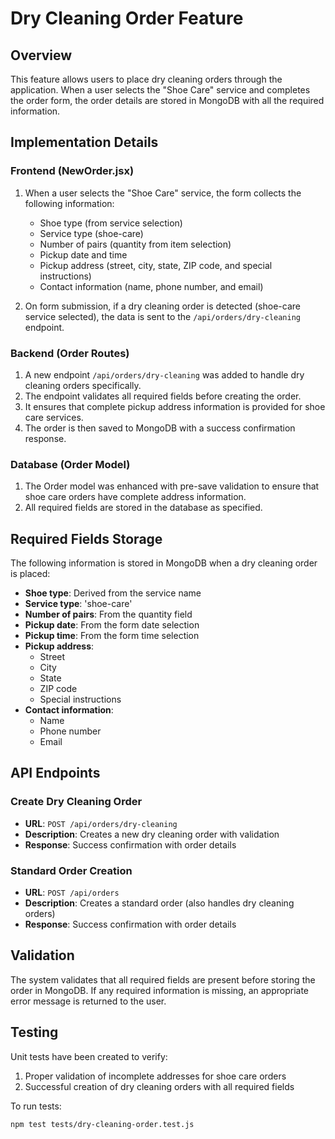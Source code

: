 # Dry Cleaning Order Feature

## Overview
This feature allows users to place dry cleaning orders through the application. When a user selects the "Shoe Care" service and completes the order form, the order details are stored in MongoDB with all the required information.

## Implementation Details

### Frontend (NewOrder.jsx)
1. When a user selects the "Shoe Care" service, the form collects the following information:
   - Shoe type (from service selection)
   - Service type (shoe-care)
   - Number of pairs (quantity from item selection)
   - Pickup date and time
   - Pickup address (street, city, state, ZIP code, and special instructions)
   - Contact information (name, phone number, and email)

2. On form submission, if a dry cleaning order is detected (shoe-care service selected), the data is sent to the `/api/orders/dry-cleaning` endpoint.

### Backend (Order Routes)
1. A new endpoint `/api/orders/dry-cleaning` was added to handle dry cleaning orders specifically.
2. The endpoint validates all required fields before creating the order.
3. It ensures that complete pickup address information is provided for shoe care services.
4. The order is then saved to MongoDB with a success confirmation response.

### Database (Order Model)
1. The Order model was enhanced with pre-save validation to ensure that shoe care orders have complete address information.
2. All required fields are stored in the database as specified.

## Required Fields Storage
The following information is stored in MongoDB when a dry cleaning order is placed:

- **Shoe type**: Derived from the service name
- **Service type**: 'shoe-care'
- **Number of pairs**: From the quantity field
- **Pickup date**: From the form date selection
- **Pickup time**: From the form time selection
- **Pickup address**:
  - Street
  - City
  - State
  - ZIP code
  - Special instructions
- **Contact information**:
  - Name
  - Phone number
  - Email

## API Endpoints

### Create Dry Cleaning Order
- **URL**: `POST /api/orders/dry-cleaning`
- **Description**: Creates a new dry cleaning order with validation
- **Response**: Success confirmation with order details

### Standard Order Creation
- **URL**: `POST /api/orders`
- **Description**: Creates a standard order (also handles dry cleaning orders)
- **Response**: Success confirmation with order details

## Validation
The system validates that all required fields are present before storing the order in MongoDB. If any required information is missing, an appropriate error message is returned to the user.

## Testing
Unit tests have been created to verify:
1. Proper validation of incomplete addresses for shoe care orders
2. Successful creation of dry cleaning orders with all required fields

To run tests:
```bash
npm test tests/dry-cleaning-order.test.js
```